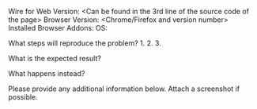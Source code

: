 Wire for Web Version: <Can be found in the 3rd line of the source code of the page>
Browser Version: <Chrome/Firefox and version number>
Installed Browser Addons: <This helps us to find out if there are compatibility issues with addons>
OS: <OS and version number>

What steps will reproduce the problem?
1.
2.
3.

What is the expected result?


What happens instead?


Please provide any additional information below. Attach a screenshot if
possible.

